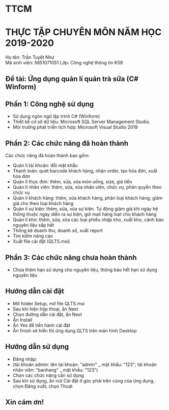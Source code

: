 # TTCM
# THỰC TẬP CHUYÊN MÔN NĂM HỌC 2019-2020
Họ tên: Trần Tuyết Như  
Mã sinh viên: 5851071051
Lớp: Công nghệ thông tin K58
## Đề tài: Ứng dụng quản lí quán trà sữa (C# Winform)
## Phần 1: Công nghệ sử dụng
-	Sử dụng ngôn ngữ lập trình C# (Winform)
-	Thiết kế cơ sở dữ liệu: Microsoft SQL Server Management Studio.
-	Môi trường phát triển tích hợp: Microsoft Visual Studio 2019

## Phần 2: Các chức năng đã hoàn thành
Các chức năng đã hoàn thành bao gồm: 
- Quản lí tài khoản: đổi mật khẩu
-	Thanh toán: quét barcode khách hàng, nhận order, tạo hóa đơn, xuất hóa đơn
-	Quản lí thực đơn: thêm, sửa, xóa món uống, size, giá tiền
-	Quản lí nhân viên: thêm, sửa, xóa nhân viên, chức vụ, phân quyền theo chức vụ
-	Quản lí khách hàng: thêm, sửa khách hàng, phân loại khách hàng, giảm giá cho theo loại khách hàng
- Quản lí sự kiện: thêm, sửa, xóa sự kiện. Tự động giảm giá khi ngày hệ thống thuộc ngày diễn ra sự kiện, gửi mail hàng loạt cho khách hàng
-	Quản lí kho: thêm, sửa, xóa các loại phiếu nhập kho, xuất kho, cảnh báo nguyên liệu sắp hết
-	Thống kê doanh thu, doanh số, xuất report
-	Tìm kiếm nâng cao
- Xuất file cài đặt (QLTS.msi)
## Phần 3: Các chức năng chưa hoàn thành
- Chưa thêm hạn sử dụng cho nguyên liệu, thông báo hết hạn sử dụng nguyên liệu
## Hướng dẫn cài đặt
- Mở folder Setup, mở file QLTS.msi
- Sau khi hiện hộp thoại, ấn Next
- Chọn đường dẫn cài đặt, ấn Next
- Ấn Install
- Ấn Yes để tiến hành cài đặt
- Ấn finish sẽ hiển thị ứng dụng QLTS trên màn hình Desktop
## Hướng dẫn sử dụng
- Đăng nhập:
- (tài khoản admin: tên tài khoản: "admin" _ mật khẩu: "123"; tài khoản nhân viên: "banhang" _ mật khẩu: "123")
- Chọn các chức năng cần sử dụng
- Sau khi sử dụng, ấn nút Cài đặt ở góc phải trên cùng của ứng dụng, chọn Đăng xuất, chọn Thoát
## Xin cám ơn!
